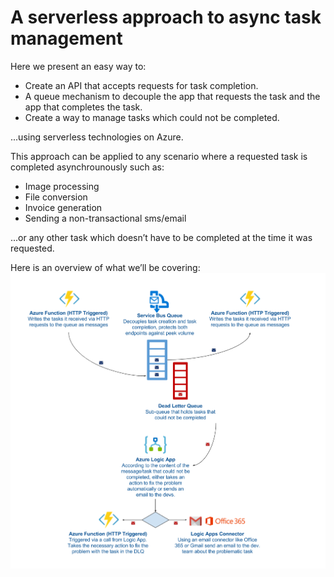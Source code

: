 # A serverless approach to async task management
Here we present an easy way to:
* Create an API that accepts requests for task completion.
* A queue mechanism to decouple the app that requests the task and the app that completes the task.
* Create a way to manage tasks which could not be completed.

...using serverless technologies on Azure.

This approach can be applied to any scenario where a requested task is completed asynchrounously such as:

* Image processing
* File conversion
* Invoice generation
* Sending a non-transactional sms/email

...or any other task which doesn’t have to be completed at the time it was requested.

Here is an overview of what we’ll be covering:
![alt text](https://github.com/emrekenci/azure-serverless-async-task/raw/master/images/A%20serverless%20approach%20to%20async%20task%20management.png "A serverless approach to async task management")
